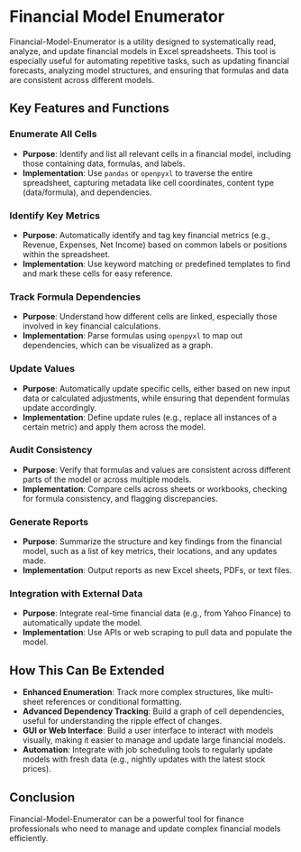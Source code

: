 # Financial Model Enumerator

Financial-Model-Enumerator is a utility designed to systematically read, analyze, and update financial models in Excel spreadsheets. This tool is especially useful for automating repetitive tasks, such as updating financial forecasts, analyzing model structures, and ensuring that formulas and data are consistent across different models.

## Key Features and Functions

### Enumerate All Cells
- **Purpose**: Identify and list all relevant cells in a financial model, including those containing data, formulas, and labels.
- **Implementation**: Use `pandas` or `openpyxl` to traverse the entire spreadsheet, capturing metadata like cell coordinates, content type (data/formula), and dependencies.

### Identify Key Metrics
- **Purpose**: Automatically identify and tag key financial metrics (e.g., Revenue, Expenses, Net Income) based on common labels or positions within the spreadsheet.
- **Implementation**: Use keyword matching or predefined templates to find and mark these cells for easy reference.

### Track Formula Dependencies
- **Purpose**: Understand how different cells are linked, especially those involved in key financial calculations.
- **Implementation**: Parse formulas using `openpyxl` to map out dependencies, which can be visualized as a graph.

### Update Values
- **Purpose**: Automatically update specific cells, either based on new input data or calculated adjustments, while ensuring that dependent formulas update accordingly.
- **Implementation**: Define update rules (e.g., replace all instances of a certain metric) and apply them across the model.

### Audit Consistency
- **Purpose**: Verify that formulas and values are consistent across different parts of the model or across multiple models.
- **Implementation**: Compare cells across sheets or workbooks, checking for formula consistency, and flagging discrepancies.

### Generate Reports
- **Purpose**: Summarize the structure and key findings from the financial model, such as a list of key metrics, their locations, and any updates made.
- **Implementation**: Output reports as new Excel sheets, PDFs, or text files.

### Integration with External Data
- **Purpose**: Integrate real-time financial data (e.g., from Yahoo Finance) to automatically update the model.
- **Implementation**: Use APIs or web scraping to pull data and populate the model.

## How This Can Be Extended

- **Enhanced Enumeration**: Track more complex structures, like multi-sheet references or conditional formatting.
- **Advanced Dependency Tracking**: Build a graph of cell dependencies, useful for understanding the ripple effect of changes.
- **GUI or Web Interface**: Build a user interface to interact with models visually, making it easier to manage and update large financial models.
- **Automation**: Integrate with job scheduling tools to regularly update models with fresh data (e.g., nightly updates with the latest stock prices).

## Conclusion

Financial-Model-Enumerator can be a powerful tool for finance professionals who need to manage and update complex financial models efficiently.